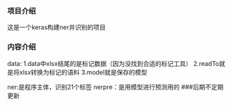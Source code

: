 ### 项目介绍
这是一个keras构建ner并识别的项目
### 内容介绍
data:
1.data中xlsx结尾的是标记数据（因为没找到合适的标记工具）
2.readTo就是将xlsx转换为标记的语料
3.model就是保存的模型

ner:是程序主体，识别21个标签
nerpre：是用模型进行预测用的
###后期不定期更新

